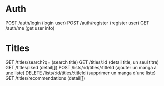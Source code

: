 # Auth
POST /auth/login (login user)
POST /auth/register (register user)
GET /auth/me (get user info)

# Titles
GET /titles/search?q= (search title)
GET /titles/:id (detail title, un seul titre)
GET /titles/liked (detail[])
POST /lists/:id/titles/:titleId (ajouter un manga à une liste)
DELETE /lists/:id/titles/:titleId (supprimer un manga d'une liste)
GET /titles/recommendations (detail[])
